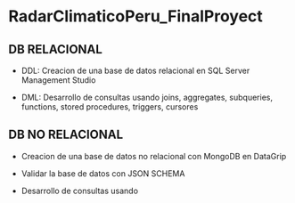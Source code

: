 # RadarClimaticoPeru_FinalProyect

## DB RELACIONAL
- DDL: Creacion de una base de datos relacional en SQL Server Management Studio
  
- DML: Desarrollo de consultas usando joins, aggregates, subqueries, functions, stored procedures, triggers, cursores


## DB NO RELACIONAL
- Creacion de una base de datos no relacional con MongoDB en DataGrip

- Validar la base de datos con JSON SCHEMA
  
- Desarrollo de consultas usando 
